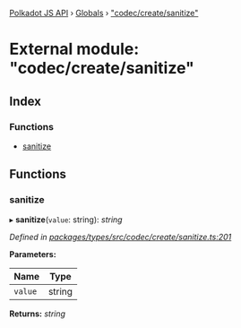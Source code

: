 [Polkadot JS API](../README.md) › [Globals](../globals.md) › ["codec/create/sanitize"](_codec_create_sanitize_.md)

# External module: "codec/create/sanitize"

## Index

### Functions

* [sanitize](_codec_create_sanitize_.md#sanitize)

## Functions

###  sanitize

▸ **sanitize**(`value`: string): *string*

*Defined in [packages/types/src/codec/create/sanitize.ts:201](https://github.com/polkadot-js/api/blob/51423e20b5/packages/types/src/codec/create/sanitize.ts#L201)*

**Parameters:**

Name | Type |
------ | ------ |
`value` | string |

**Returns:** *string*
